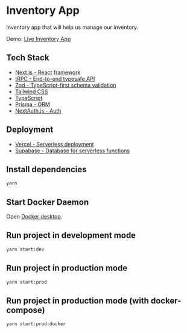 # Inventory App

Inventory app that will help us manage our inventory.

Demo: [Live Inventory App](https://inventory-app-akifunal.vercel.app/)

## Tech Stack

-   [Next.js - React framework](https://nextjs.org)
-   [tRPC - End-to-end typesafe API](https://trpc.io)
-   [Zod - TypeScript-first schema validation](https://zod.dev)
-   [Tailwind CSS](https://tailwindcss.com)
-   [TypeScript](https://typescriptlang.org)
-   [Prisma - ORM](https://prisma.io)
-   [NextAuth.js - Auth](https://next-auth.js.org)

## Deployment

-   [Vercel - Serverless deployment](https://vercel.com)
-   [Supabase - Database for serverless functions](https://supabase.com)

## Install dependencies

```bash
yarn
```

## Start Docker Daemon

Open [Docker desktop](https://www.docker.com/products/docker-desktop/).

## Run project in development mode

```bash
yarn start:dev
```

## Run project in production mode

```bash
yarn start:prod
```

## Run project in production mode (with docker-compose)

```bash
yarn start:prod:docker
```
